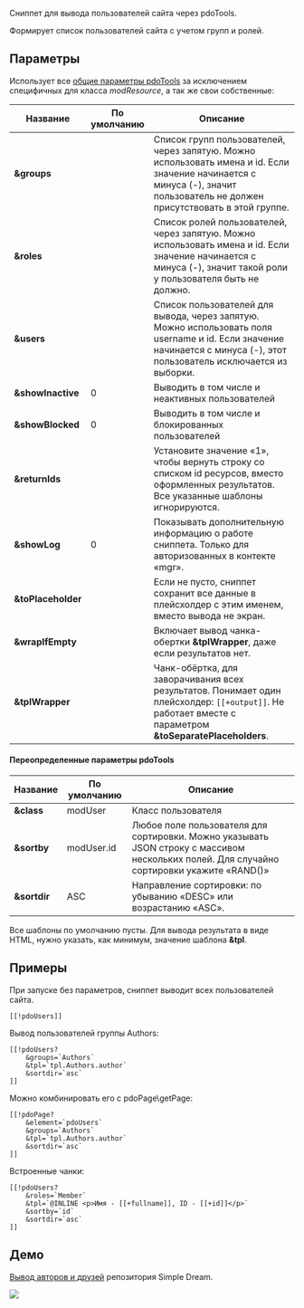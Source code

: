 Сниппет для вывода пользователей сайта через pdoTools.

Формирует список пользователей сайта с учетом групп и ролей.

## Параметры

Использует все [общие параметры pdoTools][1] за исключением специфичных для класса *modResource*, а так же свои собственные:

Название			| По умолчанию	| Описание
--------------------|---------------|------------------------------------------------------------------------------------------
**&groups**			|  				| Список групп пользователей, через запятую. Можно использовать имена и id. Если значение начинается с минуса (-), значит пользователь не должен присутствовать в этой группе.
**&roles**			|  				| Список ролей пользователей, через запятую. Можно использовать имена и id. Если значение начинается с минуса (-), значит такой роли у пользователя быть не должно.
**&users**			|  				| Список пользователей для вывода, через запятую. Можно использовать поля username и id. Если значение начинается с минуса (-), этот пользователь исключается из выборки.
**&showInactive**	| 0				| Выводить в том числе и неактивных пользователей
**&showBlocked**	| 0				| Выводить в том числе и блокированных пользователей
**&returnIds**		|  				| Установите значение «1», чтобы вернуть строку со списком id ресурсов, вместо оформленных результатов. Все указанные шаблоны игнорируются.
**&showLog**		| 0				| Показывать дополнительную информацию о работе сниппета. Только для авторизованных в контекте «mgr».
**&toPlaceholder**	|  				| Если не пусто, сниппет сохранит все данные в плейсхолдер с этим именем, вместо вывода не экран.
**&wrapIfEmpty**	|  				| Включает вывод чанка-обертки **&tplWrapper**, даже если результатов нет.
**&tplWrapper**		|  				| Чанк-обёртка, для заворачивания всех результатов. Понимает один плейсхолдер: `[[+output]]`. Не работает вместе с параметром **&toSeparatePlaceholders**.


#### Переопределенные параметры pdoTools

Название	| По умолчанию | Описание
------------|---|---
**&class**	| modUser	| Класс пользователя
**&sortby**	| modUser.id| Любое поле пользователя для сортировки. Можно указывать JSON строку с массивом нескольких полей. Для случайно сортировки укажите «RAND()»
**&sortdir**| ASC		| Направление сортировки: по убыванию «DESC» или возрастанию «ASC».

Все шаблоны по умолчанию пусты. Для вывода результата в виде HTML, нужно указать, как минимум, значение шаблона **&tpl**.

## Примеры
При запуске без параметров, сниппет выводит всех пользователей сайта.
```
[[!pdoUsers]]
```

Вывод пользователей группы Authors:
```
[[!pdoUsers?
	&groups=`Authors`
	&tpl=`tpl.Authors.author`
	&sortdir=`asc`
]]
```

Можно комбинировать его с pdoPage\getPage:
```
[[!pdoPage?
	&element=`pdoUsers`
	&groups=`Authors`
	&tpl=`tpl.Authors.author`
	&sortdir=`asc`
]]
```

Встроенные чанки:
```
[[!pdoUsers?
	&roles=`Member`
	&tpl=`@INLINE <p>Имя - [[+fullname]], ID - [[+id]]</p>`
	&sortby=`id`
	&sortdir=`asc`
]]
```

## Демо
[Вывод авторов и друзей][2] репозитория Simple Dream.

[![](https://file.modx.pro/files/b/7/9/b792406326ccd13a79ce417c6e7d2306s.jpg)](https://file.modx.pro/files/b/7/9/b792406326ccd13a79ce417c6e7d2306.png)

[1]: /ru/01_Компоненты/01_pdoTools/04_Общие_параметры.md
[2]: http://store.simpledream.ru/friends.html
